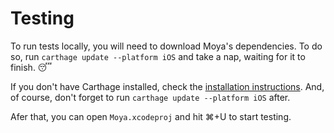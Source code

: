 # Testing

To run tests locally, you will need to download Moya's dependencies.
To do so, run `carthage update --platform iOS` and take a nap, waiting for it to
finish. 😴

If you don't have Carthage installed, check the [installation instructions](https://github.com/Carthage/Carthage#installing-carthage).
And, of course, don't forget to run `carthage update --platform iOS` after.

Afer that, you can open `Moya.xcodeproj` and hit ⌘+U to start testing.
